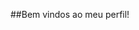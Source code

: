 ##Bem vindos ao meu perfil!

<!--
Me chamo Pietra Lemos 

- 🔭  Estou estudando na *Alura* ...
- 🌱  Estou me desenvolvendo na linguagem JavaScript ...
- 💬  Utilizo esse espaço para minha organização e compartilhamento dos meu projetos desenvolvidos...
- 📫  pietra.lemos2609@gmail.com
-->
